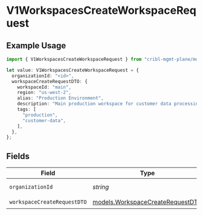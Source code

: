 # V1WorkspacesCreateWorkspaceRequest

## Example Usage

```typescript
import { V1WorkspacesCreateWorkspaceRequest } from "cribl-mgmt-plane/models/operations";

let value: V1WorkspacesCreateWorkspaceRequest = {
  organizationId: "<id>",
  workspaceCreateRequestDTO: {
    workspaceId: "main",
    region: "us-west-2",
    alias: "Production Environment",
    description: "Main production workspace for customer data processing",
    tags: [
      "production",
      "customer-data",
    ],
  },
};
```

## Fields

| Field                                                                         | Type                                                                          | Required                                                                      | Description                                                                   |
| ----------------------------------------------------------------------------- | ----------------------------------------------------------------------------- | ----------------------------------------------------------------------------- | ----------------------------------------------------------------------------- |
| `organizationId`                                                              | *string*                                                                      | :heavy_check_mark:                                                            | Organization identifier                                                       |
| `workspaceCreateRequestDTO`                                                   | [models.WorkspaceCreateRequestDTO](../../models/workspacecreaterequestdto.md) | :heavy_check_mark:                                                            | N/A                                                                           |